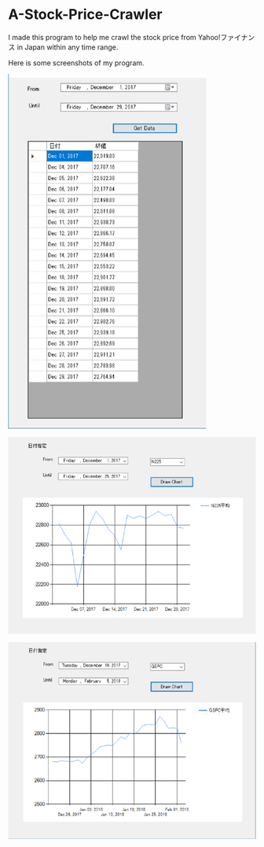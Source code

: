 # A-Stock-Price-Crawler
I made this program to help me crawl the stock price from Yahoo!ファイナンス in Japan within any time range.

Here is some screenshots of my program.

![image](https://raw.githubusercontent.com/JianYan-g/A-Stock-Price-Crawler/master/images/Numerically.png)

![image](https://raw.githubusercontent.com/JianYan-g/A-Stock-Price-Crawler/master/images/Graphly1.png)

![image](https://raw.githubusercontent.com/JianYan-g/A-Stock-Price-Crawler/master/images//Graphly2.png)
